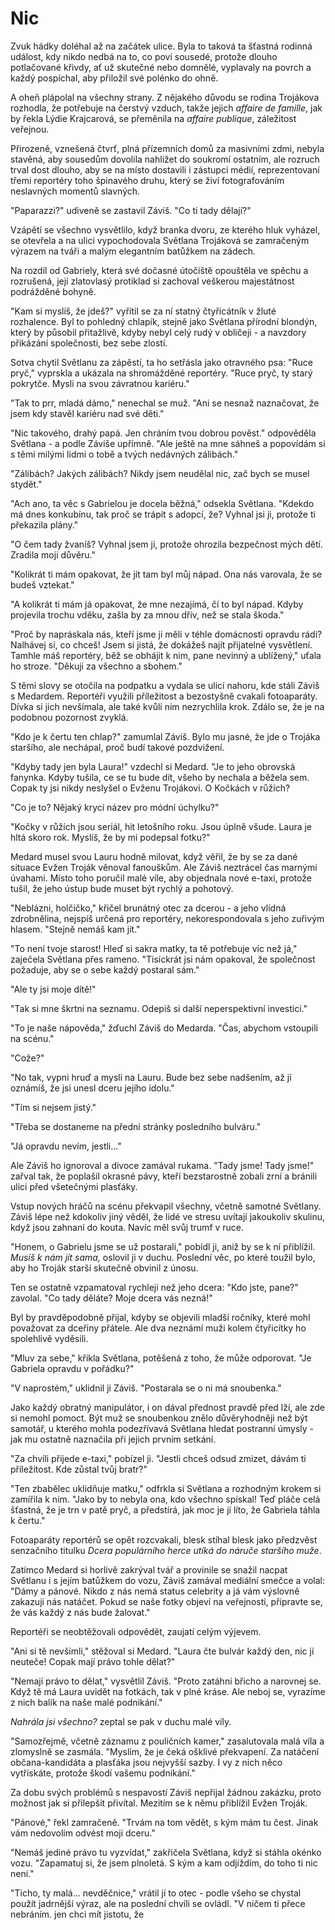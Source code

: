 # Nic

Zvuk hádky doléhal až na začátek ulice. Byla to taková ta šťastná rodinná událost, kdy nikdo nedbá na to, co poví sousedé, protože dlouho potlačované křivdy, ať už skutečné nebo domnělé, vyplavaly na povrch a každý pospíchal, aby přiložil své polénko do ohně.

A oheň plápolal na všechny strany. Z nějakého důvodu se rodina Trojákova rozhodla, že potřebuje na čerstvý vzduch, takže jejich *affaire de famille*, jak by řekla Lýdie Krajcarová, se přeměnila na *affaire publique*, záležitost veřejnou.

Přirozeně, vznešená čtvrť, plná přízemních domů za masivními zdmi, nebyla stavěná, aby sousedům dovolila nahlížet do soukromí ostatním, ale rozruch trval dost dlouho, aby se na místo dostavili i zástupci médií, reprezentovaní třemi reportéry toho špinavého druhu, který se živí fotografováním neslavných momentů slavných.

"Paparazzi?" udiveně se zastavil Záviš. "Co ti tady dělají?"

Vzápětí se všechno vysvětlilo, když branka  dvoru, ze kterého hluk vyházel, se otevřela a na ulici vypochodovala Světlana Trojáková se zamračeným výrazem na tváři a malým elegantním batůžkem na zádech. 

Na rozdíl od Gabriely, která své dočasné útočiště opouštěla ve spěchu a rozrušená, její zlatovlasý protiklad si zachoval veškerou majestátnost podrážděné bohyně.

"Kam si myslíš, že jdeš?" vyřítil se za ní statný čtyřicátník v žluté rozhalence. Byl to pohledný chlapík, stejně jako Světlana přírodní blondýn, který by působil přitažlivě, kdyby nebyl celý rudý v obličeji - a navzdory přikázání společnosti, bez sebe zlostí.

Sotva chytil Světlanu za zápěstí, ta ho setřásla jako otravného psa: "Ruce pryč," vyprskla a ukázala na shromážděné reportéry. "Ruce pryč, ty starý pokrytče. Mysli na svou závratnou kariéru."

"Tak to prr, mladá dámo," nenechal se muž. "Ani se nesnaž naznačovat, že jsem kdy stavěl kariéru nad své děti."

"Nic takového, drahý papá. Jen chráním tvou dobrou pověst." odpověděla Světlana - a podle Záviše upřímně. "Ale ještě na mne sáhneš a popovídám si s těmi milými lidmi o tobě a tvých nedávných zálibách."

"Zálibách? Jakých zálibách? Nikdy jsem neudělal nic, zač bych se musel stydět."

"Ach ano, ta věc s Gabrielou je docela běžná," odsekla Světlana. "Kdekdo má dnes konkubínu, tak proč se trápit s adopcí, že? Vyhnal jsi ji, protože ti překazila plány."

"O čem tady žvaníš? Vyhnal jsem ji, protože ohrozila bezpečnost mých dětí. Zradila moji důvěru."

"Kolikrát ti mám opakovat, že jít tam byl můj nápad. Ona nás varovala, že se budeš vztekat."

"A kolikrát ti mám já opakovat, že mne nezajímá, čí to byl nápad. Kdyby projevila trochu vděku, zašla by za mnou dřív, než se stala škoda."

"Proč by napráskala nás, kteří jsme ji měli v téhle domácnosti opravdu rádi? Nalhávej si, co chceš! Jsem si jistá, že dokážeš najít přijatelné vysvětlení. Tamhle máš reportéry, běž se obhájit k nim, pane nevinný a ublížený," uťala  ho stroze. "Děkuji za všechno a sbohem."

S těmi slovy se otočila na podpatku a vydala se ulicí nahoru, kde stáli Záviš s Medardem. Reportéři využili příležitost a bezostyšně cvakali fotoaparáty. Dívka si jich nevšímala, ale také kvůli nim nezrychlila krok. Zdálo se, že je na podobnou pozornost zvyklá.

"Kdo je k čertu ten chlap?" zamumlal Záviš. Bylo mu jasné, že jde o Trojáka staršího, ale nechápal, proč budí takové pozdvižení.

"Kdyby tady jen byla Laura!" vzdechl si Medard. "Je to jeho obrovská fanynka. Kdyby tušila, ce se tu bude dít, všeho by nechala a běžela sem. Copak ty jsi nikdy neslyšel o Evženu Trojákovi. O Kočkách v růžích?

"Co je to? Nějaký krycí název pro módní úchylku?"

"Kočky v růžích jsou seriál, hit letošního roku. Jsou úplně všude. Laura je hltá skoro rok. Myslíš, že by mi podepsal fotku?"

Medard musel svou Lauru hodně milovat, když věřil, že by se za dané situace Evžen Troják věnoval fanouškům. Ale Záviš neztrácel čas marnými úvahami. Místo toho poručil malé víle, aby objednala nové e-taxi, protože tušil, že jeho ústup bude muset být rychlý a pohotový.

"Neblázni, holčičko," křičel brunátný otec za dcerou - a jeho vlídná zdrobnělina, nejspíš určená pro reportéry, nekorespondovala s jeho zuřivým hlasem. "Stejně nemáš kam jít."

"To není tvoje starost! Hleď si sakra matky, ta tě potřebuje víc než já," zaječela Světlana přes rameno. "Tisíckrát jsi nám opakoval, že společnost požaduje, aby se o sebe každý postaral sám."

"Ale ty jsi moje dítě!"

"Tak si mne škrtni na seznamu. Odepiš si další neperspektivní investici."

"To je naše nápověda," žďuchl Záviš do Medarda. "Čas, abychom vstoupili na scénu."

"Cože?"

"No tak, vypni hruď a mysli na Lauru. Bude bez sebe nadšením, až jí oznámíš, že jsi unesl dceru jejího idolu."

"Tím si nejsem jistý."

"Třeba se dostaneme na přední stránky posledního bulváru."

"Já opravdu nevím, jestli..."

Ale Záviš ho ignoroval a divoce zamával rukama. "Tady jsme! Tady jsme!" zařval tak, že poplašil okrasné pávy, kteří bezstarostně zobali zrní a bránili ulici před všetečnými plasťáky.

Vstup nových hráčů na scénu překvapil všechny, včetně samotné Světlany. Záviš lépe než kdokoliv jiný věděl, že lidé ve stresu uvítají jakoukoliv skulinu, když jsou zahnaní do kouta. Navíc měl svůj trumf v ruce.

"Honem, o Gabrielu jsme se už postarali," pobídl ji, aniž by se k ní přiblížil. *Musíš k nám jít sama,* oslovil ji v duchu. Poslední věc, po které toužil bylo, aby ho Troják starší skutečně obvinil z únosu.

Ten se ostatně vzpamatoval rychleji než jeho dcera: "Kdo jste, pane?" zavolal. "Co tady děláte? Moje dcera vás nezná!"

Byl by pravděpodobně přijal, kdyby se objevili mladší ročníky, které mohl považovat za dceřiny přátele. Ale dva neznámí muži kolem čtyřicítky ho spolehlivě vyděsili.

"Mluv za sebe," křikla Světlana, potěšená z toho, že může odporovat. "Je Gabriela opravdu v pořádku?"

"V naprostém," uklidnil ji Záviš. "Postarala se o ni má snoubenka."

Jako každý obratný manipulátor, i on dával přednost pravdě před lží, ale zde si nemohl pomoct. Být muž se snoubenkou znělo důvěryhodněji než být samotář, u kterého mohla podezřívavá Světlana hledat postranní úmysly - jak mu ostatně naznačila při jejich prvním setkání.

"Za chvíli přijede e-taxi," pobízel ji. "Jestli chceš odsud zmizet, dávám ti příležitost. Kde zůstal tvůj bratr?"

"Ten zbabělec uklidňuje matku," odfrkla si Světlana a rozhodným krokem si zamířila k nim. "Jako by to nebyla ona, kdo všechno spískal! Teď pláče celá šťastná, že je trn v patě pryč, a předstírá, jak moc je jí líto, že Gabriela táhla k čertu." 

Fotoaparáty reportérů se opět rozcvakali, blesk stíhal blesk jako předzvěst senzačního titulku *Dcera populárního herce utíká do náruče staršího muže*.

Zatímco Medard si horlivě zakrýval tvář a provinile se snažil nacpat Světlanu i s jejím batůžkem do vozu, Záviš zamával mediální smečce a volal: "Dámy a pánové. Nikdo z nás nemá status celebrity a já vám výslovně zakazuji nás natáčet. Pokud se naše fotky objeví na veřejnosti, připravte se, že vás každý z nás bude žalovat."

Reportéři se neobtěžovali odpovědět, zaujatí celým výjevem.

"Ani si tě nevšimli," stěžoval si Medard. "Laura čte bulvár každý den, nic jí neuteče! Copak mají právo tohle dělat?"

"Nemají právo to dělat," vysvětlil Záviš. "Proto zatáhni břicho a narovnej se. Když tě má Laura uvidět na fotkách, tak v plné kráse. Ale neboj se, vyrazíme z nich balík na naše malé podnikání."

*Nahrála jsi všechno?* zeptal se pak v duchu malé víly.

"Samozřejmě, včetně záznamu z pouličních kamer," zasalutovala malá víla a zlomyslně se zasmála. "Myslím, že je čeká ošklivé překvapení. Za natáčení občana-kandidáta a plasťáka jsou nejvyšší sazby. I vy z nich něco vytřískáte, protože škodí vašemu podnikání."

Za dobu svých problémů s nespavostí Záviš nepřijal žádnou zakázku, proto možnost jak si přilepšit přivítal. Mezitím se k němu přiblížil Evžen Troják.

"Pánové," řekl zamračeně. "Trvám na tom vědět, s kým mám tu čest. Jinak vám nedovolím odvést moji dceru."

"Nemáš jediné právo tu vyzvídat," zakřičela Světlana, když si stáhla okénko vozu. "Zapamatuj si, že jsem plnoletá. S kým a kam odjíždím, do toho ti nic není."

"Ticho, ty malá... nevděčnice," vrátil jí to otec - podle všeho se chystal použít jadrnější výraz, ale na poslední chvíli se ovládl. "V ničem ti přece nebráním. jen chci mít jistotu, že 



